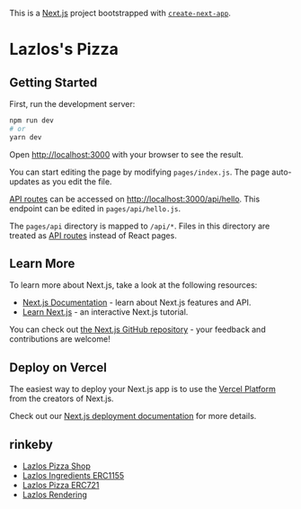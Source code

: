This is a [Next.js](https://nextjs.org/) project bootstrapped with [`create-next-app`](https://github.com/vercel/next.js/tree/canary/packages/create-next-app).

# Lazlos's Pizza
## Getting Started

First, run the development server:

```bash
npm run dev
# or
yarn dev
```

Open [http://localhost:3000](http://localhost:3000) with your browser to see the result.

You can start editing the page by modifying `pages/index.js`. The page auto-updates as you edit the file.

[API routes](https://nextjs.org/docs/api-routes/introduction) can be accessed on [http://localhost:3000/api/hello](http://localhost:3000/api/hello). This endpoint can be edited in `pages/api/hello.js`.

The `pages/api` directory is mapped to `/api/*`. Files in this directory are treated as [API routes](https://nextjs.org/docs/api-routes/introduction) instead of React pages.

## Learn More

To learn more about Next.js, take a look at the following resources:

- [Next.js Documentation](https://nextjs.org/docs) - learn about Next.js features and API.
- [Learn Next.js](https://nextjs.org/learn) - an interactive Next.js tutorial.

You can check out [the Next.js GitHub repository](https://github.com/vercel/next.js/) - your feedback and contributions are welcome!

## Deploy on Vercel

The easiest way to deploy your Next.js app is to use the [Vercel Platform](https://vercel.com/new?utm_medium=default-template&filter=next.js&utm_source=create-next-app&utm_campaign=create-next-app-readme) from the creators of Next.js.

Check out our [Next.js deployment documentation](https://nextjs.org/docs/deployment) for more details.

## rinkeby
- [Lazlos Pizza Shop](https://rinkeby.etherscan.io/address/0x338586d0648E860c3C453Bf942e6E93381F3f6B1#code)
- [Lazlos Ingredients ERC1155](https://rinkeby.etherscan.io/address/0x601714827450936AeD2342f24937AdD71e91C8b6#code)
- [Lazlos Pizza ERC721](https://rinkeby.etherscan.io/address/0x52033612E110eB13A1d18bef1b6311EBc6d8203f#code)
- [Lazlos Rendering](https://rinkeby.etherscan.io/address/0x55fd4857a4066C9d549F9a3989BcCF7B811Caecc#code)
